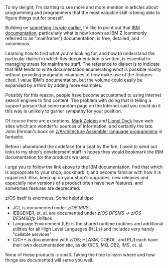 To my delight, I'm starting to see more and more mention in articles about programming and programmers that the most valuable skill is being able to figure things out for oneself.

Building on [something I wrote earlier](https://github.com/cschneid-the-elder/rants/blob/master/apps-staff-tuning.md), I'd like to point out that [IBM documentation](https://www.ibm.com/docs/en), particularly what is now known as IBM Z (commonly referred to as "mainframe") documentation, is free, detailed, and voluminous.

Learning how to find what you're looking for, and how to understand the particular dialect in which this documentation is written, is essential to managing stress for mainframe staff.  The reference to dialect is to indicate that IBM tends to write documentation enumerating _what_ is possible mostly without providing pragmatic examples of _how_ make use of the features cited.  I value IBM's documentation, but the volume could easily be expanded by a third by adding more examples.

Possibly for this reason, people have become accustomed to using Internet search engines to find content.  The problem with doing that is telling a support person that some random page on the Internet said you could do it this way is unlikely to garner sympathy for your position.  

Of course there are exceptions, [Mark Zelden](http://www.mzelden.com/mvsutil.html) and [Lionel Dyck](https://lbdsoftware.com) have web sites which are wonderful sources of information, and certainly the late John Ehrman's book on [z/Architecture Assembler language programming](http://idcp.marist.edu/enterprisesystemseducation/assemblerlanguageresources-1.html) is fantastic.

Before I abandoned the codeface for a seat by the fire, I used to send out links to my shop's development staff in hopes they would bookmark the IBM documentation for the products we used.

I urge you to follow the link above to the IBM documentation, find that which is appropriate to your shop, bookmark it, and become familiar with how it is organized.  Also, keep up on your shop's upgrades; new releases and especially new versions of a product often have new features, and sometimes features are deprecated.

z/OS itself is enormous.  Some helpful tips:

 + JCL is documented under _z/OS MVS_
 + IEBGENER, et. al. are documented under _z/OS DFSMS -> z/OS DFSMSDfp Utilities_
 + Language Environment (LE) is the shared runtime routines and additional utilities for all High Level Languages (HLLs) and includes very handy "callable services"
 + C/C++ is documented with z/OS; HLASM, COBOL, and PL/I each have their own documentation site, as do CICS, MQ, DB2, IMS, et. al.

None of these products is small.  Taking the time to learn where and how things are documented will serve you well.
